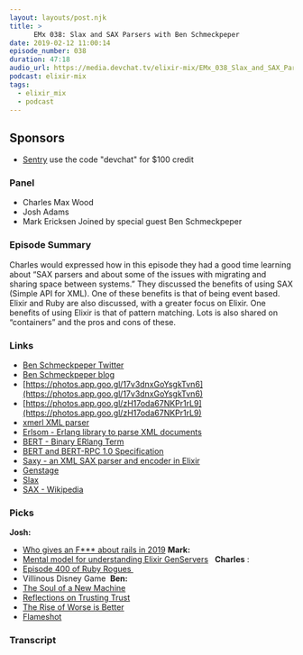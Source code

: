 ```yaml
---
layout: layouts/post.njk
title: >
      EMx 038: Slax and SAX Parsers with Ben Schmeckpeper
date: 2019-02-12 11:00:14
episode_number: 038
duration: 47:18
audio_url: https://media.devchat.tv/elixir-mix/EMx_038_Slax_and_SAX_Parsers_with_Ben_Schmeckpeper.mp3
podcast: elixir-mix
tags: 
  - elixir_mix
  - podcast
---
```


## **Sponsors**

- [Sentry](https://sentry.io)&nbsp;use the code "devchat" for $100 credit

### **Panel**

- Charles Max Wood
- Josh Adams
- Mark Ericksen
Joined by special guest Ben Schmeckpeper
### **Episode Summary**
Charles would expressed how in this episode they had a good time learning about “SAX parsers and about some of the issues with migrating and sharing space between systems.” They discussed the benefits of using SAX (Simple API for XML). One of these benefits is that of being event based. Elixir and Ruby are also discussed, with a greater focus on Elixir. One benefits of using Elixir is that of pattern matching. Lots is also shared on “containers” and the pros and cons of these. 
### **Links**

- [Ben Schmeckpeper Twitter](https://twitter.com/bschmeck/status/703353550408179712)
- [Ben Schmeckpeper blog](https://blog.s10r.com)
- [https://photos.app.goo.gl/17v3dnxGoYsgkTvn6](https://photos.app.goo.gl/17v3dnxGoYsgkTvn6)
- [https://photos.app.goo.gl/zH17oda67NKPr1rL9](https://photos.app.goo.gl/zH17oda67NKPr1rL9)&nbsp;
- [xmerl XML parser](https://erlang.org/doc/apps/xmerl/xmerl_ug.html)&nbsp;
- [Erlsom - Erlang library to parse XML documents](https://github.com/willemdj/erlsom)&nbsp;
- [BERT - Binary ERlang Term](https://github.com/mojombo/bert)&nbsp;
- [BERT and BERT-RPC 1.0 Specification](https://bert-rpc.org/)&nbsp;
- [Saxy - an XML SAX parser and encoder in Elixir](https://github.com/qcam/saxy)&nbsp;
- [Genstage](https://hexdocs.pm/gen_stage/GenStage.html)&nbsp;
- [Slax](https://blog.s10r.com/2018/10/11/announcing-slax.html)
- [SAX - Wikipedia](https://en.wikipedia.org/wiki/Simple_API_for_XML)

### **Picks**
 **Josh:**
- [Who gives an F\*\*\* about rails in 2019](https://naturaily.com/blog/who-gives-f-about-rails)
**Mark:&nbsp;**
- [Mental model for understanding Elixir GenServers](https://www.youtube.com/watch?v=Cpv1fxCV3sI) &nbsp;
**Charles** : 
- [Episode 400 of Ruby Rogues&nbsp;](https://devchat.tv/ruby-rogues/rr-400-celebrating-a-milestone-ruby-rogues-400th-episode/)
- Villinous Disney Game&nbsp;
**Ben:**
- [The Soul of a New Machine](https://www.amazon.com/Soul-New-Machine-Tracy-Kidder/dp/0316491977/ref=sr_1_1?ie=UTF8&qid=1548462018&sr=8-1&linkCode=ll1&tag=devchattv-20&linkId=f06bfe7482dca8bb751ed6d7cc86e2ab&language=en_US)
- [Reflections on Trusting Trust](https://www.archive.ece.cmu.edu/~ganger/712.fall02/papers/p761-thompson.pdf)
- [The Rise of Worse is Better](https://web.mit.edu/6.033/www/papers/Worse_is_Better.pdf)&nbsp;
- [Flameshot](https://github.com/lupoDharkael/flameshot)&nbsp;


### Transcript


